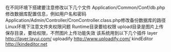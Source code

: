 在不同环境下搭建要注意修改以下几个文件
Application/Common/Conf/db.php修改数据库配置信息，例如用户名和密码
Application/Admin/Controller/CronController.class.php修改备份数据库的路径
Linux环境下注意文件夹权限问题
Runtime目录要给权限
upload目录是图片上传保存目录，要给权限，不然图片上传功能失效
该系统用到以下几个插件
layer http://layer.layui.com/
uploadify http://www.uploadify.com/
kindEditor http://kindeditor.net
